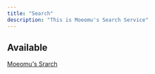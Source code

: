 ```yaml
---
title: "Search"
description: "This is Moeomu's Search Service"
---
```


## Available

[Moeomu's Srarch](https://s.moeomu.com)
